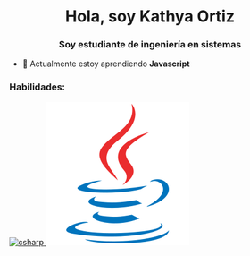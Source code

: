<h1 align="center">Hola, soy Kathya Ortiz</h1>
<h3 align="center">Soy estudiante de ingeniería en sistemas</h3>

- 🌱 Actualmente estoy aprendiendo **Javascript**
<p align="left">
</p>

<h3 align="left">Habilidades:</h3>
<p align="left"> <a href="https://www.w3schools.com/cs/" target="_blank" rel="noreferrer"> <img src="https://raw.githubusercontent. com/devicons/devicon/master/icons/csharp/csharp-original.svg" alt="csharp" width="40" height="40"/> </a> <a href="https://www. java.com" target="_blank" rel="noreferrer"> <img src="https://raw.githubusercontent.com/devicons/devicon/master/icons/java/java-original.svg" alt="java " ancho="40" altura="40"/> </a> </p>

